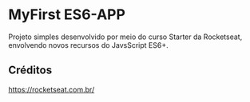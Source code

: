 # MyFirst ES6-APP
Projeto simples desenvolvido por meio do curso Starter da Rocketseat, envolvendo novos recursos do JavsScript ES6+.
## Créditos
https://rocketseat.com.br/